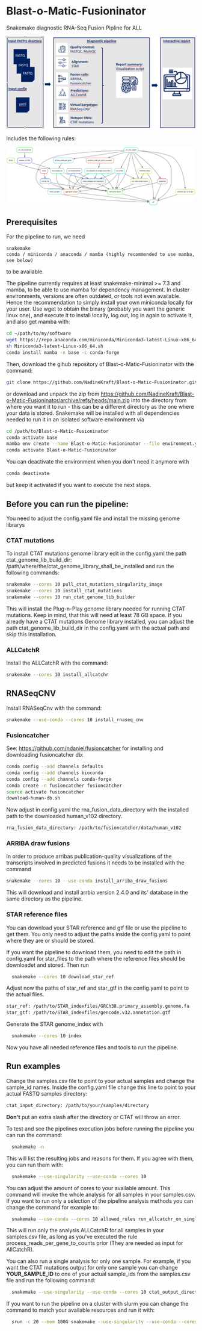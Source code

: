 # Blast-o-Matic-Fusioninator

Snakemake diagnostic RNA-Seq Fusion Pipline for ALL

![Blast-o-Matic-Fusionator](Blast-o-Matic-Fusioninator.png?raw=true)


Includes the following rules:

![Rulegraph](rulegraph.svg?raw=true)

##  Prerequisites

For the pipeline to run, we need

    snakemake
    conda / miniconda / anaconda / mamba (highly recommended to use mamba, see below)

to be available.

The pipeline currently requires at least snakemake-minimal >= 7.3 and mamba, to be able to use mamba for dependency management.
In cluster environments, versions are often outdated, or tools not even available. Hence the recommendation to simply install your own miniconda locally for your user. Use wget to obtain the binary (probably you want the generic linux one), and execute it to install locally, log out, log in again to activate it, and also get mamba with:
```bash
cd ~/path/to/my/software
wget https://repo.anaconda.com/miniconda/Miniconda3-latest-Linux-x86_64.sh
sh Miniconda3-latest-Linux-x86_64.sh
conda install mamba -n base -c conda-forge
```

Then, download the gihub repository of Blast-o-Matic-Fusioninator with the command: 
```bash
git clone https://github.com/NadineKraft/Blast-o-Matic-Fusioninator.git 
```
or download and unpack the zip from https://github.com/NadineKraft/Blast-o-Matic-Fusioninator/archive/refs/heads/main.zip
into the directory from where you want it to run - this can be a different directory as the one where your data is stored.
Snakemake will be installed with all dependencies needed to run it in an isolated software environment via

```bash
cd /path/to/Blast-o-Matic-Fusioninator
conda activate base
mamba env create --name Blast-o-Matic-Fusioninator --file environment.yaml
conda activate Blast-o-Matic-Fusioninator
```

You can deactivate the environment when you don't need it anymore with 

```bash
conda deactivate 
```
but keep it activated if you want to execute the next steps.

## Before you can run the pipeline:
You need to adjust the config.yaml file and install the missing genome librarys

### CTAT mutations

To install CTAT mutations genome library edit in the config.yaml the path ctat_genome_lib_build_dir: /path/where/the/ctat_genome_library_shall_be_installed  and run the following commands:
```bash
snakemake --cores 10 pull_ctat_mutations_singularity_image
snakemake --cores 10 install_ctat_mutations
snakemake --cores 10 run_ctat_genome_lib_builder
```
This will install the Plug-n-Play genome library needed for running CTAT mutations. Keep in mind, that this will need at least 78 GB space. 
If you already have a CTAT mutations Genome library installed, you can adjust the path ctat_genome_lib_build_dir in the config.yaml with the actual path and skip this installation. 

### ALLCatchR
Install the ALLCatchR with the command:
```bash
snakemake --cores 10 install_allcatchr
```

## RNASeqCNV 
Install RNASeqCnv with the command:
```bash
snakemake --use-conda --cores 10 install_rnaseq_cnv
```


### Fusioncatcher
See: https://github.com/ndaniel/fusioncatcher for installing and downloading fusioncatcher db:
```bash
conda config --add channels defaults
conda config --add channels bioconda
conda config --add channels conda-forge
conda create -n fusioncatcher fusioncatcher
source activate fusioncatcher
download-human-db.sh
```
Now adjust in config.yaml the rna_fusion_data_directory with the installed path to the downloaded human_v102 directory.
```bash
rna_fusion_data_directory: /path/to/fusioncatcher/data/human_v102
```

### ARRIBA draw fusions
In order to produce arribas publication-quality visualizations of the transcripts involved in predicted fusions it needs to be installed with the command
```bash
snakemake --cores 10 --use-conda install_arriba_draw_fusions
```
This will download and install arrbia version 2.4.0 and its' database in the same directory as the pipeline.  

### STAR reference files
You can download your STAR reference and gtf file or use the pipeline to get them. You only need to adjust the paths inside the config.yaml to point where they are or should be stored.

If you want the pipeline to download them, you need to edit the path in config.yaml for star_files to the path where the reference files should be downloadet and stored.
Then run 

```bash
  snakemake --cores 10 download_star_ref
```

Adjust now the paths of star_ref and star_gtf in the config.yaml to point to the actual files.
```bash
star_ref: /path/to/STAR_indexfiles/GRCh38.primary_assembly.genome.fa
star_gtf: /path/to/STAR_indexfiles/gencode.v32.annotation.gtf
```

Generate the STAR genome_index with

```bash
  snakemake --cores 10 index
```
Now you have all needed reference files and tools to run the pipeline. 


## Run examples
Change the samples.csv file to point to your actual samples and change the sample_id names.
Inside the config.yaml file change this line to point to your actual FASTQ samples directory:
```bash
ctat_input_directory: /path/to/your/samples/directory
```
**Don't** put an extra slash after the directory or CTAT will throw an error.


To test and see the pipelines execution jobs before running the pipeline you can run the command:
```bash
  snakemake -n
```
This will list the resulting jobs and reasons for them. If you agree with them, you can run them with:
```bash
  snakemake --use-singularity --use-conda --cores 10 
```
You can adjust the amount of cores to your available amount.
This command will invoke the whole analysis for all samples in your samples.csv.
If you want to run only a selection of the pipeline analysis methods you can change the command for example to:

```bash
  snakemake --use-conda --cores 10 allowed_rules run_allcatchr_on_single_count_files
```
This will run only the analysis ALLCatchR for all samples in your samples.csv file, as long as you've executed the rule process_reads_per_gene_to_counts prior (They are needed as input for AllCatchR).

You can also run a single analysis for only one sample.
For example, if you want the CTAT mutations output for only one sample you can change **YOUR_SAMPLE_ID** to one of your 
actual sample_ids from the samples.csv file and run the following command:
```bash
  snakemake --use-singularity --use-conda --cores 10 ctat_output_directory/YOUR_SAMPLE_ID/
```

If you want to run the pipeline on a cluster with slurm you can change the command to match your available resources and run it with:
```bash
  srun -c 20 --mem 100G snakemake --use-singularity --use-conda --cores 20 --resources threads=200 -j 20
```
